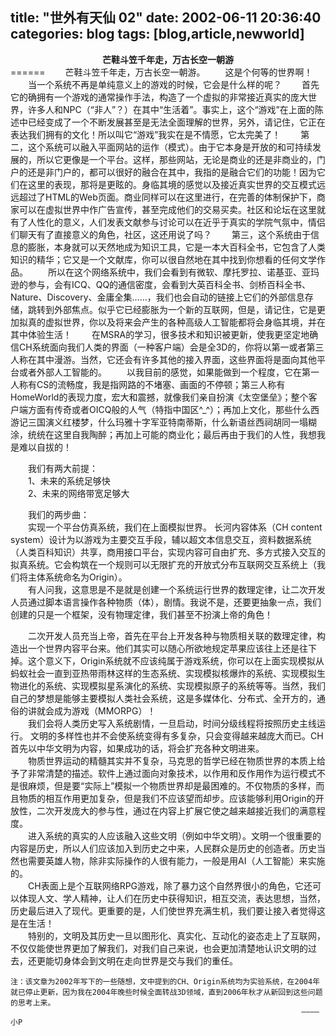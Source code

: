 title: "世外有天仙 02"
date: 2002-06-11 20:36:40
categories: blog
tags: [blog,article,newworld]
---
<center><b>芒鞋斗笠千年走，万古长空一朝游</b></center>
======  
	　　芒鞋斗笠千年走，万古长空一朝游。
	　　这是个何等的世界啊！ 
　　当一个系统不再是单纯意义上的游戏的时候，它会是什么样的呢？  
　　首先它的确拥有一个游戏的通常操作手法，构造了一个虚拟的非常接近真实的庞大世界，许多人和NPC（“非人”？）在其中“生活着”。事实上，这个“游戏”在上面的陈述中已经变成了一个不断发展甚至是无法全面理解的世界，另外，请记住，它正在表达我们拥有的文化！所以叫它“游戏”我实在是不情愿，它太完美了！  
　　第二，这个系统可以融入平面网站的运作（模式）。由于它本身是开放的和可持续发展的，所以它更像是一个平台。这样，那些网站，无论是商业的还是非商业的，门户的还是非门户的，都可以很好的融合在其中，我指的是融合它们的功能！因为它们在这里的表现，那将是更眩的。身临其境的感觉以及接近真实世界的交互模式远远超过了HTML的Web页面。商业同样可以在这里进行，在完善的体制保护下，商家可以在虚拟世界中作广告宣传，甚至完成他们的交易买卖。社区和论坛在这里就有了人性化的意义，人们发表文献参与讨论可以在近乎于真实的学院气氛中，情侣们聊天有了直接意义的角色，社区，这还用说了吗？  
　　第三，这个系统由于信息的膨胀，本身就可以天然地成为知识工具，它是一本大百科全书，它包含了人类知识的精华；它又是一个文献库，你可以很自然地在其中找到你想看的任何文学作品。  
　　所以在这个网络系统中，我们会看到有微软、摩托罗拉、诺基亚、亚玛逊的参与，会有ICQ、QQ的通信密度，会看到大英百科全书、剑桥百科全书、Nature、Discovery、金庸全集……，我们也会自动的链接上它们的外部信息存储，跳转到外部焦点。似乎它已经膨胀为一个新的互联网，但是，请记住，它是更加拟真的虚拟世界，你以及将来会产生的各种高级人工智能都将会身临其境，并在其中体验生活！  
　　在MSRA的学习，很多技术和知识被更新，使我更坚定地确信CH系统面向我们人类的界面（一种客户端）会是全3D的，你将以第一或者第三人称在其中漫游。当然，它还会有许多其他的接入界面，这些界面将是面向其他平台或者外部人工智能的。
　　以我目前的感觉，如果能做到一个程度，它在第一人称有CS的流畅度，我是指网路的不堵塞、画面的不停顿；第三人称有HomeWorld的表现力度，宏大和震撼，就像我们亲自扮演《太空堡垒》；整个客户端方面有传奇或者OICQ般的人气（特指中国区^_^）；再加上文化，那些什么西游记三国演义红楼梦，什么玛雅十字军亚特南蒂斯，什么新语丝西祠胡同一塌糊涂，统统在这里自我陶醉；再加上可能的商业化；最后再由于我们的人性，我想我是难以自拔的！   
  
　　我们有两大前提：  
　　1、未来的系统足够快  
　　2、未来的网络带宽足够大  
  
　　我们的两步曲：  
　　实现一个平台仿真系统，我们在上面模拟世界。
长河内容体系（CH content system）设计为以游戏为主要交互手段，辅以超文本信息交互，资料数据系统（人类百科知识）共享，商用接口平台，实现内容可自由扩充、多方式接入交互的拟真系统。它会构筑在一个规则可以无限扩充的开放式分布互联网交互系统上（我们将主体系统命名为Origin）。  
　　有人问我，这意思是不是就是创建一个系统运行世界的数理定律，让二次开发人员通过脚本语言操作各种物质（体），剧情。我说不是，还要更抽象一点，我们创建的只是一个框架，没有物理定律，我们甚至不扮演上帝的角色！  
  
　　二次开发人员充当上帝，首先在平台上开发各种与物质相关联的数理定律，构造出一个世界内容平台来。他们其实可以随心所欲地规定苹果应该往上还是往下掉。这个意义下，Origin系统就不应该纯属于游戏系统，你可以在上面实现模拟从蚂蚁社会一直到亚热带雨林这样的生态系统、实现模拟核爆炸的系统、实现模拟生物进化的系统、实现模拟星系演化的系统、实现模拟原子的系统等等。当然，我们自己的梦想是能够主要模拟人类社会系统，这是多媒体化、分布式、全开方的，通俗的讲就会成为游戏（MMORPG）！  
　　我们会将人类历史写入系统剧情，一旦启动，时间分级线程将按照历史主线运行。
文明的多样性也并不会使系统变得有多复杂，只会变得越来越庞大而已。CH首先以中华文明为内容，如果成功的话，将会扩充各种文明进来。   
　　物质世界运动的精髓其实并不复杂，马克思的哲学已经在物质世界的本质上给予了非常清楚的描述。软件上通过面向对象技术，以作用和反作用作为运行模式不是很麻烦，但是要“实际上”模拟一个物质世界却是最困难的。不仅物质的多样，而且物质的相互作用更加复杂，但是我们不应该望而却步。应该能够利用Origin的开放性，二次开发庞大的参与性，通过在内容上扩展它使之越来越接近我们的满意程度。  
　　进入系统的真实的人应该融入这些文明（例如中华文明）。文明一个很重要的内容是历史，所以人们应该加入到历史之中来，人民群众是历史的创造者。历史当然也需要英雄人物，除非实际操作的人很有能力，一般是用AI（人工智能）来实施的。  
　　CH表面上是个互联网络RPG游戏，除了暴力这个自然界很小的角色，它还可以体现人文、学人精神，让人们在历史中获得知识，相互交流，表达思想，当然，历史最后进入了现代。更重要的是，人们使世界充满生机，我们要让接入者觉得这是在生活！  
　　特别的，文明及其历史一旦以图形化、真实化、互动化的姿态走上了互联网，不仅仅能使世界更加了解我们，对我们自己来说，也会更加清楚地认识文明的过去，还更能切身体会到文明在走向世界是交与我们的重任。
 
	注：该文章为2002年写下的一些随想，文中提到的CH、Origin系统均为实验系统，在2004年就已停止更新，因为我在2004年晚些时候全面转战3D领域，直到2006年秋才从新回到这些问题的思考上来。
                                                                     ———— 小P
